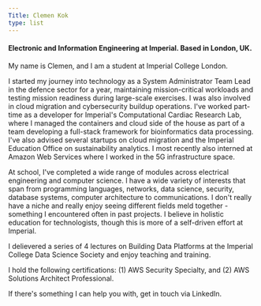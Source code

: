 ```yaml
---
Title: Clemen Kok
type: list
---
```


#### Electronic and Information Engineering at Imperial. Based in London, UK.

My name is Clemen, and I am a student at Imperial College London.  

I started my journey into technology as a System Administrator Team Lead in the defence sector for a year, maintaining mission-critical workloads and testing mission readiness during large-scale exercises. I was also involved in cloud migration and cybersecurity buildup operations. I've worked part-time as a developer for Imperial's Computational Cardiac Research Lab, where I managed the containers and cloud side of the house as part of a team developing a full-stack framework for bioinformatics data processing. I've also advised several startups on cloud migration and the Imperial Education Office on sustainability analytics. I most recently also interned at Amazon Web Services where I worked in the 5G infrastructure space.      

At school, I've completed a wide range of modules across electrical engineering and computer science. I have a wide variety of interests that span from programming languages, networks, data science, security, database systems, computer architecture to communications. I don't really have a niche and really enjoy seeing different fields meld together - something I encountered often in past projects. I believe in holistic education for technologists, though this is more of a self-driven effort at Imperial.     

I delievered a series of 4 lectures on Building Data Platforms at the Imperial College Data Science Society and enjoy teaching and training.  

I hold the following certifications: (1) AWS Security Specialty, and (2) AWS Solutions Architect Professional.  

If there's something I can help you with, get in touch via LinkedIn.  


<!-- #### Email
For enquiries or longer messages, please email me. -->



